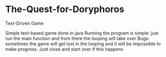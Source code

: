 # The-Quest-for-Doryphoros
Text-Driven Game

Simple text-based game done in java 
Running the program is simple: just run the main function and from there the looping will take over
Bugs: sometimes the game will get lost in the looping and it will be impossible to make progress. Just close and start over if this happens

